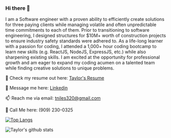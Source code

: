 ### Hi there 👋

I am a Software engineer with a proven ability to efficiently create solutions for three paying clients while managing volatile and often unpredictable time commitments to each of them. Prior to transitioning to software engineering, I designed structures for $10M+ worth of construction projects to ensure industry safety standards were adhered to. As a life-long learner with a passion for coding, I attended a 1,000+ hour coding bootcamp to learn new skills (e.g. ReactJS, NodeJS, ExpressJS, etc.) while also sharpening existing skills. I am excited at the opportunity for professional growth and am eager to expand my coding acumen on a talented team while finding creative solutions to unique problems.

<!-- 👀 View my portfolio here: [Portfolio](https://tniles320.github.io/) -->

📝 Check my resume out here: [Taylor's Resume](https://docs.google.com/document/d/1SY4sF3N6an1YFpk-d_rWnN2Znwm0SSpnzhJUGGqeaGM/edit?usp=sharing)

💬 Message me here: [Linkedin](https://www.linkedin.com/in/taylorniles117/)

📫 Reach me via email: [tniles320@gmail.com](mailto:tniles320@gmail.com)

📲 Call Me here: (909) 230-0325

[![Top Langs](https://github-readme-stats.vercel.app/api/top-langs/?username=tniles320&layout=compact)](https://github.com/tniles320/github-readme-stats)

![Taylor's github stats](https://github-readme-stats.vercel.app/api?username=tniles320&show_icons=true&theme=dark)

<!--
**tniles320/tniles320** is a ✨ _special_ ✨ repository because its `README.md` (this file) appears on your GitHub profile.

Here are some ideas to get you started:

- 🔭 I’m currently working on ...
- 🌱 I’m currently learning ...
- 👯 I’m looking to collaborate on ...
- 🤔 I’m looking for help with ...
- 💬 Ask me about ...
- 📫 How to reach me: ...
- 😄 Pronouns: ...
- ⚡ Fun fact: ...
-->
